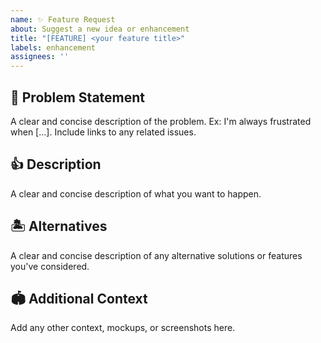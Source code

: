 ```yaml
---
name: ✨ Feature Request
about: Suggest a new idea or enhancement
title: "[FEATURE] <your feature title>"
labels: enhancement
assignees: ''
---
```


## 🚩 Problem Statement
A clear and concise description of the problem. Ex: I'm always frustrated when [...]. Include links to any related issues.

## 👍 Description
A clear and concise description of what you want to happen.

## 🏝️ Alternatives
A clear and concise description of any alternative solutions or features you've considered.

## 🏟️ Additional Context
Add any other context, mockups, or screenshots here.
